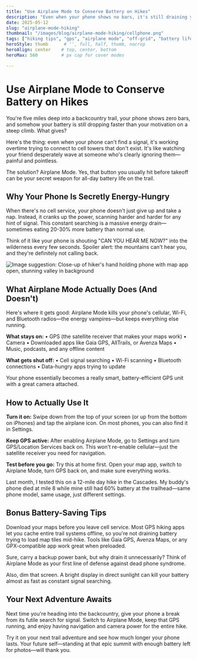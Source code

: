 ```yaml
---
title: "Use Airplane Mode to Conserve Battery on Hikes"
description: "Even when your phone shows no bars, it's still draining your battery searching for signal. Learn how switching to Airplane Mode can extend battery life while keeping maps and GPS working off-grid."
date: 2025-05-12
slug: "airplane-mode-hiking"
thumbnail: "/images/blog/airplane-mode-hiking/cellphone.png"
tags: ["hiking tips", "gps", "airplane mode", "off-grid", "battery life"]
heroStyle: thumb      # '', full, half, thumb, nocrop
heroAlign: center    # top, center, bottom
heroMax: 560         # px cap for cover modes

---
```



# Use Airplane Mode to Conserve Battery on Hikes

You're five miles deep into a backcountry trail, your phone shows zero bars, and somehow your battery is still dropping faster than your motivation on a steep climb. What gives?

Here's the thing: even when your phone can't find a signal, it's working overtime trying to connect to cell towers that don't exist. It's like watching your friend desperately wave at someone who's clearly ignoring them—painful and pointless.

The solution? Airplane Mode. Yes, that button you usually hit before takeoff can be your secret weapon for all-day battery life on the trail.

## Why Your Phone Is Secretly Energy-Hungry

When there's no cell service, your phone doesn't just give up and take a nap. Instead, it cranks up the power, scanning harder and harder for any hint of signal. This constant searching is a massive energy drain—sometimes eating 20-30% more battery than normal use.

Think of it like your phone is shouting "CAN YOU HEAR ME NOW?" into the wilderness every few seconds. Spoiler alert: the mountains can't hear you, and they're definitely not calling back.

![Image suggestion: Close-up of hiker's hand holding phone with map app open, stunning valley in background](/images/blog/airplane-mode-hiking/cellphone.png)

## What Airplane Mode Actually Does (And Doesn't)

Here's where it gets good: Airplane Mode kills your phone's cellular, Wi-Fi, and Bluetooth radios—the energy vampires—but keeps everything else running. 

**What stays on:**
• GPS (the satellite receiver that makes your maps work)
• Camera
• Downloaded apps like Gaia GPS, AllTrails, or Avenza Maps
• Music, podcasts, and any offline content

**What gets shut off:**
• Cell signal searching
• Wi-Fi scanning
• Bluetooth connections
• Data-hungry apps trying to update

Your phone essentially becomes a really smart, battery-efficient GPS unit with a great camera attached.

## How to Actually Use It

**Turn it on:** Swipe down from the top of your screen (or up from the bottom on iPhones) and tap the airplane icon. On most phones, you can also find it in Settings.

**Keep GPS active:** After enabling Airplane Mode, go to Settings and turn GPS/Location Services back on. This won't re-enable cellular—just the satellite receiver you need for navigation.

**Test before you go:** Try this at home first. Open your map app, switch to Airplane Mode, turn GPS back on, and make sure everything works.

Last month, I tested this on a 12-mile day hike in the Cascades. My buddy's phone died at mile 8 while mine still had 60% battery at the trailhead—same phone model, same usage, just different settings.

## Bonus Battery-Saving Tips

Download your maps before you leave cell service.
Most GPS hiking apps let you cache entire trail systems offline, so you're not draining battery trying to load map tiles mid-hike. Tools like Gaia GPS, Avenza Maps, or any GPX-compatible app work great when preloaded.

Sure, carry a backup power bank, but why drain it unnecessarily? Think of Airplane Mode as your first line of defense against dead phone syndrome.

Also, dim that screen. A bright display in direct sunlight can kill your battery almost as fast as constant signal searching.

## Your Next Adventure Awaits

Next time you're heading into the backcountry, give your phone a break from its futile search for signal. Switch to Airplane Mode, keep that GPS running, and enjoy having navigation and camera power for the entire hike.

Try it on your next trail adventure and see how much longer your phone lasts. Your future self—standing at that epic summit with enough battery left for photos—will thank you.
